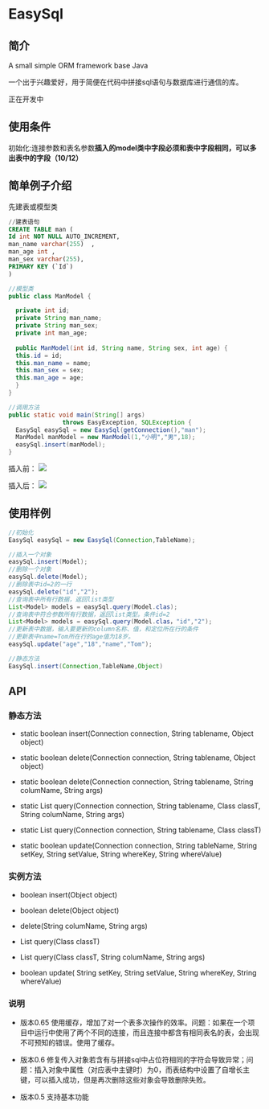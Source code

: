 
# EasySql

## 简介

A small simple ORM framework base Java

一个出于兴趣爱好，用于简便在代码中拼接sql语句与数据库进行通信的库。


正在开发中


## 使用条件

初始化:连接参数和表名参数**插入的model类中字段必须和表中字段相同，可以多出表中的字段（10/12）**

## 简单例子介绍
先建表或模型类


```sql
//建表语句
CREATE TABLE man (
Id int NOT NULL AUTO_INCREMENT,
man_name varchar(255)  ,
man_age int ,
man_sex varchar(255),
PRIMARY KEY (`Id`)
)
```
```java
//模型类
public class ManModel {

  private int id;
  private String man_name;
  private String man_sex;
  private int man_age;
  
  public ManModel(int id, String name, String sex, int age) {
  this.id = id;
  this.man_name = name;
  this.man_sex = sex;
  this.man_age = age;
  }
}
```
```java
//调用方法
public static void main(String[] args) 
               throws EasyException, SQLException {
  EasySql easySql = new EasySql(getConnection(),"man");
  ManModel manModel = new ManModel(1,"小明","男",18);
  easySql.insert(manModel);
}
```
插入前：
![](https://raw.githubusercontent.com/finderlo/EasySql/master/other/20161012154219.png)

插入后：
![](https://raw.githubusercontent.com/finderlo/EasySql/master/other/20161012155216.png)

## 使用样例

```java
//初始化
EasySql easySql = new EasySql(Connection,TableName);

//插入一个对象
easySql.insert(Model);
//删除一个对象
easySql.delete(Model);
//删除表中id=2的一行
easySql.delete("id","2");
//查询表中所有行数据，返回list类型
List<Model> models = easySql.query(Model.clas);
//查询表中符合参数所有行数据，返回list类型。条件id=2
List<Model> models = easySql.query(Model.clas，"id","2");
//更新表中数据，输入要更新的column名称、值，和定位所在行的条件
//更新表中name=Tom所在行的age值为18岁。
easySql.update("age","18","name","Tom");

//静态方法
EasySql.insert(Connection,TableName,Object)
```

## API

### 静态方法

*   static boolean insert(Connection connection, String tablename, Object object)

*   static boolean delete(Connection connection, String tablename, Object object)

*   static boolean delete(Connection connection, String tablename, String columName, String args)

*   static List query(Connection connection, String tablename, Class classT, String columName, String args)

*   static List query(Connection connection, String tablename, Class classT)

*   static boolean update(Connection connection, String tableName, String setKey, String setValue, String whereKey, String whereValue)

### 实例方法

*   boolean insert(Object object)

*   boolean delete(Object object)

*   delete(String columName, String args)

*   List query(Class classT)

*   List query(Class classT, String columName, String args)

*   boolean update( String setKey, String setValue, String whereKey, String whereValue)

### 说明

*   版本0.65 使用缓存，增加了对一个表多次操作的效率。问题：如果在一个项目中运行中使用了两个不同的连接，而且连接中都含有相同表名的表，会出现不可预知的错误。使用了缓存。

*   版本0.6 修复传入对象若含有与拼接sql中占位符相同的字符会导致异常；问题：插入对象中属性（对应表中主键时）为0，而表结构中设置了自增长主键，可以插入成功，但是再次删除这些对象会导致删除失败。

*   版本0.5 支持基本功能



